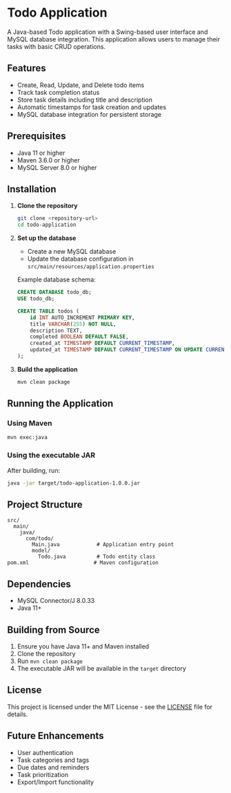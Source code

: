 # Todo Application

A Java-based Todo application with a Swing-based user interface and MySQL database integration. This application allows users to manage their tasks with basic CRUD operations.

## Features

- Create, Read, Update, and Delete todo items
- Track task completion status
- Store task details including title and description
- Automatic timestamps for task creation and updates
- MySQL database integration for persistent storage

## Prerequisites

- Java 11 or higher
- Maven 3.6.0 or higher
- MySQL Server 8.0 or higher

## Installation

1. **Clone the repository**
   ```bash
   git clone <repository-url>
   cd todo-application
   ```

2. **Set up the database**
   - Create a new MySQL database
   - Update the database configuration in `src/main/resources/application.properties`
   
   Example database schema:
   ```sql
   CREATE DATABASE todo_db;
   USE todo_db;
   
   CREATE TABLE todos (
       id INT AUTO_INCREMENT PRIMARY KEY,
       title VARCHAR(255) NOT NULL,
       description TEXT,
       completed BOOLEAN DEFAULT FALSE,
       created_at TIMESTAMP DEFAULT CURRENT_TIMESTAMP,
       updated_at TIMESTAMP DEFAULT CURRENT_TIMESTAMP ON UPDATE CURRENT_TIMESTAMP
   );
   ```

3. **Build the application**
   ```bash
   mvn clean package
   ```

## Running the Application

### Using Maven
```bash
mvn exec:java
```

### Using the executable JAR
After building, run:
```bash
java -jar target/todo-application-1.0.0.jar
```

## Project Structure

```
src/
  main/
    java/
      com/todo/
        Main.java            # Application entry point
        model/
          Todo.java          # Todo entity class
pom.xml                     # Maven configuration
```

## Dependencies

- MySQL Connector/J 8.0.33
- Java 11+

## Building from Source

1. Ensure you have Java 11+ and Maven installed
2. Clone the repository
3. Run `mvn clean package`
4. The executable JAR will be available in the `target` directory

## License

This project is licensed under the MIT License - see the [LICENSE](LICENSE) file for details.

## Future Enhancements

- User authentication
- Task categories and tags
- Due dates and reminders
- Task prioritization
- Export/Import functionality
